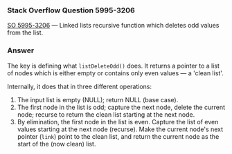 ### Stack Overflow Question 5995-3206

[SO 5995-3206](https://stackoverflow.com/q/59953206) &mdash;
Linked lists recursive function which deletes odd values from the list.

### Answer

The key is defining what `listDeleteOdd()` does.  It returns a pointer to
a list of nodes which is either empty or contains only even values — a
'clean list'.

Internally, it does that in three different operations:

1. The input list is empty (NULL); return NULL (base case).
2. The first node in the list is odd; capture the next node, delete the
   current node; recurse to return the clean list starting at the next
   node.
3. By elimination, the first node in the list is even.  Capture the list
   of even values starting at the next node (recurse).  Make the current
   node's next pointer (`link`) point to the clean list, and return the
   current node as the start of the (now clean) list.

